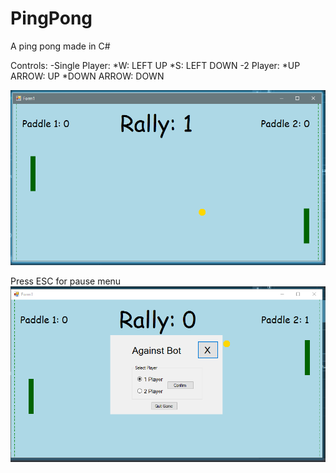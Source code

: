 # PingPong
A ping pong made in C#

Controls:
  -Single Player:
     *W: LEFT UP
     *S: LEFT DOWN
  -2 Player:
     *UP ARROW: UP
     *DOWN ARROW: DOWN

![Image of Pong](https://github.com/Enspiron/PingPong/blob/master/pongshot.png)



Press ESC for pause menu
![Image of Pause](https://github.com/Enspiron/PingPong/blob/master/pongshot2.PNG)
